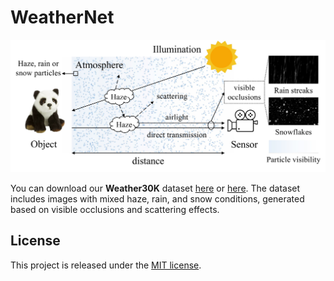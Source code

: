 # WeatherNet

![imaging](assets/optical.jpg)

You can download our **Weather30K** dataset [here](https://appsrv.cse.cuhk.edu.hk/~jqxu/data/WeatherNet/Weather30K.zip) or [here](https://huggingface.co/datasets/jiaqixuac/Weather30K/blob/main/Weather30K.zip).
The dataset includes images with mixed haze, rain, and snow conditions, generated based on visible occlusions and scattering effects.

## License

This project is released under the [MIT license](./LICENSE).

